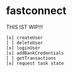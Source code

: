 # fastconnect

THIS IST WIP!!!

```
[x] createUser
[ ] deleteUser
[x] loginUser
[x] addBankCredentials
[ ] getTransactions
[x] request task state
```